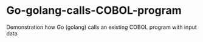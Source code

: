 # Go-golang-calls-COBOL-program
Demonstration how Go (golang) calls an existing COBOL program with input data
